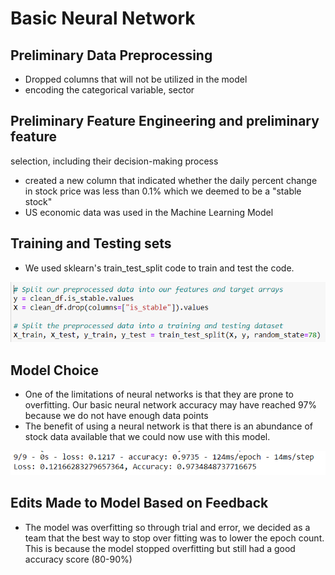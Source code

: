 # Basic Neural Network
## Preliminary Data Preprocessing 
- Dropped columns that will not be utilized in the model
- encoding the categorical variable, sector
## Preliminary Feature Engineering and preliminary feature
selection, including their decision-making
process 
- created a new column that indicated whether the daily percent change in stock price was less than 0.1% which we deemed to be a "stable stock"
- US economic data was used in the Machine Learning Model
## Training and Testing sets
- We used sklearn's train_test_split code to train and test the code.

![Train and Test Pic](https://github.com/AlexGeiger1/Final_Project/blob/ML-Model/Resources/splitandtrain.png)
## Model Choice
- One of the limitations of neural networks is that they are prone to overfitting. Our basic neural network accuracy may have reached 97% because we do not have enough data points 
- The benefit of using a neural network is that there is an abundance of stock data available that we could now use with this model.

![Results](https://github.com/AlexGeiger1/Final_Project/blob/ML-Model/Resources/results.png)


## Edits Made to Model Based on Feedback
- The model was overfitting so through trial and error, we decided as a team that the best way to stop over fitting was to lower the epoch count. This is because the model stopped overfitting but still had a good accuracy score (80-90%)
